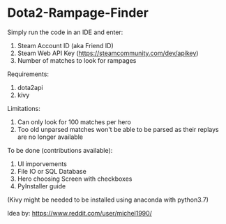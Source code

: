# Dota2-Rampage-Finder
Simply run the code in an IDE and enter:
1. Steam Account ID (aka Friend ID)
2. Steam Web API Key (https://steamcommunity.com/dev/apikey)
3. Number of matches to look for rampages


Requirements:
1. dota2api
2. kivy


Limitations:
1. Can only look for 100 matches per hero
2. Too old unparsed matches won't be able to be parsed as their replays are no longer available


To be done (contributions available):
1. UI imporvements
2. File IO or SQL Database
3. Hero choosing Screen with checkboxes
4. PyInstaller guide


(Kivy might be needed to be installed using anaconda with python3.7)

Idea by: https://www.reddit.com/user/michel1990/
